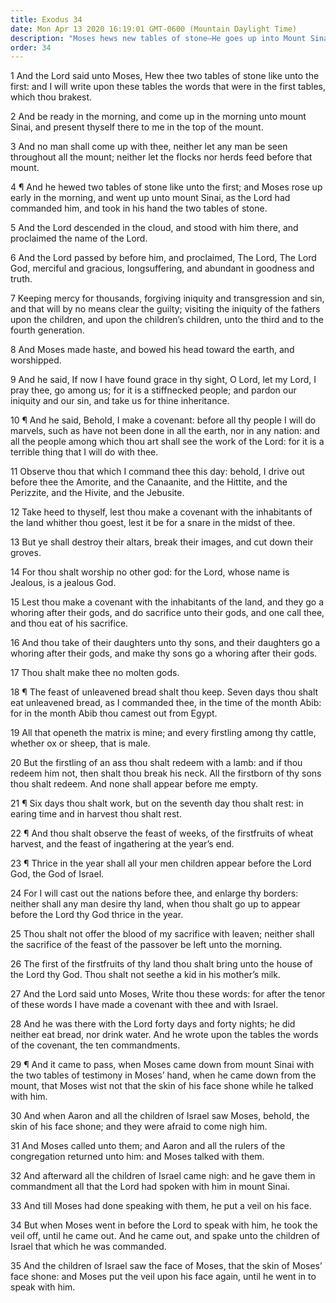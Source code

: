 ```yaml
---
title: Exodus 34
date: Mon Apr 13 2020 16:19:01 GMT-0600 (Mountain Daylight Time)
description: "Moses hews new tables of stone—He goes up into Mount Sinai for forty days—The Lord proclaims His name and attributes and reveals His law—He makes another covenant with Israel—The skin of Moses’ face shines, and he wears a veil."
order: 34
---
```


1 And the Lord said unto Moses, Hew thee two tables of stone like unto the first: and I will write upon these tables the words that were in the first tables, which thou brakest.

2 And be ready in the morning, and come up in the morning unto mount Sinai, and present thyself there to me in the top of the mount.

3 And no man shall come up with thee, neither let any man be seen throughout all the mount; neither let the flocks nor herds feed before that mount.

4 ¶ And he hewed two tables of stone like unto the first; and Moses rose up early in the morning, and went up unto mount Sinai, as the Lord had commanded him, and took in his hand the two tables of stone.

5 And the Lord descended in the cloud, and stood with him there, and proclaimed the name of the Lord.

6 And the Lord passed by before him, and proclaimed, The Lord, The Lord God, merciful and gracious, longsuffering, and abundant in goodness and truth.

7 Keeping mercy for thousands, forgiving iniquity and transgression and sin, and that will by no means clear the guilty; visiting the iniquity of the fathers upon the children, and upon the children’s children, unto the third and to the fourth generation.

8 And Moses made haste, and bowed his head toward the earth, and worshipped.

9 And he said, If now I have found grace in thy sight, O Lord, let my Lord, I pray thee, go among us; for it is a stiffnecked people; and pardon our iniquity and our sin, and take us for thine inheritance.

10 ¶ And he said, Behold, I make a covenant: before all thy people I will do marvels, such as have not been done in all the earth, nor in any nation: and all the people among which thou art shall see the work of the Lord: for it is a terrible thing that I will do with thee.

11 Observe thou that which I command thee this day: behold, I drive out before thee the Amorite, and the Canaanite, and the Hittite, and the Perizzite, and the Hivite, and the Jebusite.

12 Take heed to thyself, lest thou make a covenant with the inhabitants of the land whither thou goest, lest it be for a snare in the midst of thee.

13 But ye shall destroy their altars, break their images, and cut down their groves.

14 For thou shalt worship no other god: for the Lord, whose name is Jealous, is a jealous God.

15 Lest thou make a covenant with the inhabitants of the land, and they go a whoring after their gods, and do sacrifice unto their gods, and one call thee, and thou eat of his sacrifice.

16 And thou take of their daughters unto thy sons, and their daughters go a whoring after their gods, and make thy sons go a whoring after their gods.

17 Thou shalt make thee no molten gods.

18 ¶ The feast of unleavened bread shalt thou keep. Seven days thou shalt eat unleavened bread, as I commanded thee, in the time of the month Abib: for in the month Abib thou camest out from Egypt.

19 All that openeth the matrix is mine; and every firstling among thy cattle, whether ox or sheep, that is male.

20 But the firstling of an ass thou shalt redeem with a lamb: and if thou redeem him not, then shalt thou break his neck. All the firstborn of thy sons thou shalt redeem. And none shall appear before me empty.

21 ¶ Six days thou shalt work, but on the seventh day thou shalt rest: in earing time and in harvest thou shalt rest.

22 ¶ And thou shalt observe the feast of weeks, of the firstfruits of wheat harvest, and the feast of ingathering at the year’s end.

23 ¶ Thrice in the year shall all your men children appear before the Lord God, the God of Israel.

24 For I will cast out the nations before thee, and enlarge thy borders: neither shall any man desire thy land, when thou shalt go up to appear before the Lord thy God thrice in the year.

25 Thou shalt not offer the blood of my sacrifice with leaven; neither shall the sacrifice of the feast of the passover be left unto the morning.

26 The first of the firstfruits of thy land thou shalt bring unto the house of the Lord thy God. Thou shalt not seethe a kid in his mother’s milk.

27 And the Lord said unto Moses, Write thou these words: for after the tenor of these words I have made a covenant with thee and with Israel.

28 And he was there with the Lord forty days and forty nights; he did neither eat bread, nor drink water. And he wrote upon the tables the words of the covenant, the ten commandments.

29 ¶ And it came to pass, when Moses came down from mount Sinai with the two tables of testimony in Moses’ hand, when he came down from the mount, that Moses wist not that the skin of his face shone while he talked with him.

30 And when Aaron and all the children of Israel saw Moses, behold, the skin of his face shone; and they were afraid to come nigh him.

31 And Moses called unto them; and Aaron and all the rulers of the congregation returned unto him: and Moses talked with them.

32 And afterward all the children of Israel came nigh: and he gave them in commandment all that the Lord had spoken with him in mount Sinai.

33 And till Moses had done speaking with them, he put a veil on his face.

34 But when Moses went in before the Lord to speak with him, he took the veil off, until he came out. And he came out, and spake unto the children of Israel that which he was commanded.

35 And the children of Israel saw the face of Moses, that the skin of Moses’ face shone: and Moses put the veil upon his face again, until he went in to speak with him.
